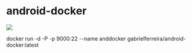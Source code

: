 # android-docker
[![](https://badge.imagelayers.io/gabrielferreira/android-docker:latest.svg)](https://imagelayers.io/?images=gabrielferreira/android-docker:latest 'Get your own badge on imagelayers.io')


docker run -d -P -p 9000:22 --name anddocker gabrielferreira/android-docker:latest
